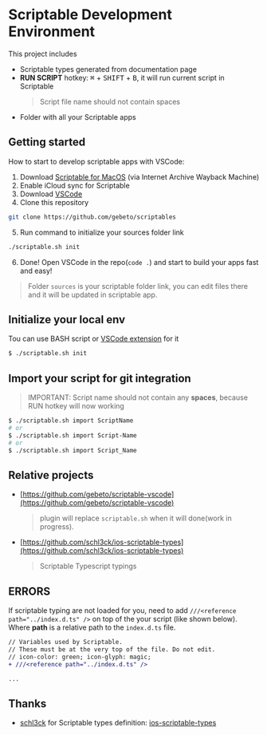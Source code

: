 # Scriptable Development Environment


This project includes
 - Scriptable types generated from documentation page
 - **RUN SCRIPT** hotkey: <kbd>⌘</kbd> + <kbd>SHIFT</kbd> + <kbd>B</kbd>, it will run current script in Scriptable
    > Script file name should not contain spaces
 - Folder with all your Scriptable apps


## Getting started

How to start to develop scriptable apps with VSCode:

1. Download [Scriptable for MacOS](https://web.archive.org/web/20220721061634/https://scriptable.app/mac-beta/Scriptable.zip) (via Internet Archive Wayback Machine)
2. Enable iCloud sync for Scriptable
3. Download [VSCode](https://code.visualstudio.com/)
4. Clone this repository
  ```sh
  git clone https://github.com/gebeto/scriptables
  ```
5. Run command to initialize your sources folder link
  ```sh
  ./scriptable.sh init
  ```
6. Done! Open VSCode in the repo(`code .`) and start to build your apps fast and easy!

 > Folder `sources` is your scriptable folder link, you can edit files there and it will be updated in scriptable app.


## Initialize your local env

Tou can use BASH script or [VSCode extension](https://marketplace.visualstudio.com/items?itemName=gebeto.vscode-scriptable) for it

```sh
$ ./scriptable.sh init
```


## Import your script for git integration

 > IMPORTANT: Script name should not contain any **spaces**, because RUN hotkey will now working

```sh
$ ./scriptable.sh import ScriptName
# or
$ ./scriptable.sh import Script-Name
# or
$ ./scriptable.sh import Script_Name
```


## Relative projects
 - [https://github.com/gebeto/scriptable-vscode](https://github.com/gebeto/scriptable-vscode)
    > plugin will replace `scriptable.sh` when it will done(work in progress).
 - [https://github.com/schl3ck/ios-scriptable-types](https://github.com/schl3ck/ios-scriptable-types)
    > Scriptable Typescript typings


## ERRORS
If scriptable typing are not loaded for you, need to add `///<reference path="../index.d.ts" />` on top of the your script (like shown below).
Where **path** is a relative path to the `index.d.ts` file.

```diff
// Variables used by Scriptable.
// These must be at the very top of the file. Do not edit.
// icon-color: green; icon-glyph: magic;
+ ///<reference path="../index.d.ts" />

...
```


## Thanks
 - [schl3ck](https://github.com/schl3ck) for Scriptable types definition: [ios-scriptable-types](https://github.com/schl3ck/ios-scriptable-types)
